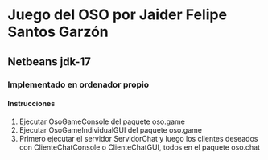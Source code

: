 # Juego del OSO por Jaider Felipe Santos Garzón
## Netbeans jdk-17
### Implementado en ordenador propio
#### Instrucciones
1. Ejecutar OsoGameConsole del paquete oso.game
2. Ejecutar OsoGameIndividualGUI del paquete oso.game
3. Primero ejecutar el servidor ServidorChat y luego los clientes deseados con ClienteChatConsole o ClienteChatGUI, todos en el paquete oso.chat
